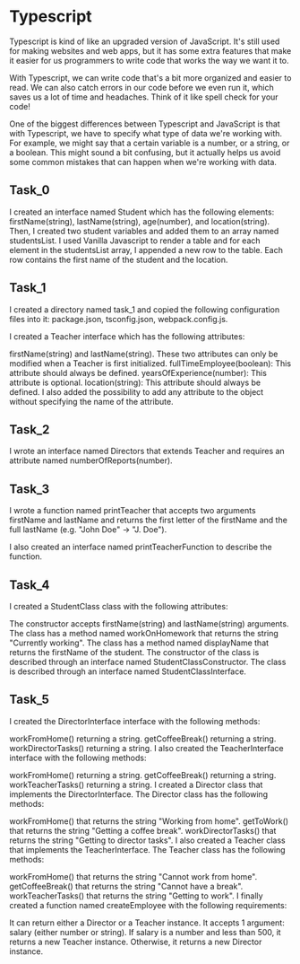 # Typescript

Typescript is kind of like an upgraded version of JavaScript. It's still used for making websites and web apps, but it has some extra features that make it easier for us programmers to write code that works the way we want it to.

With Typescript, we can write code that's a bit more organized and easier to read. We can also catch errors in our code before we even run it, which saves us a lot of time and headaches. Think of it like spell check for your code!

One of the biggest differences between Typescript and JavaScript is that with Typescript, we have to specify what type of data we're working with. For example, we might say that a certain variable is a number, or a string, or a boolean. This might sound a bit confusing, but it actually helps us avoid some common mistakes that can happen when we're working with data.

## Task_0
I created an interface named Student which has the following elements: firstName(string), lastName(string), age(number), and location(string). Then, I created two student variables and added them to an array named studentsList. I used Vanilla Javascript to render a table and for each element in the studentsList array, I appended a new row to the table. Each row contains the first name of the student and the location.

## Task_1
I created a directory named task_1 and copied the following configuration files into it: package.json, tsconfig.json, webpack.config.js.

I created a Teacher interface which has the following attributes:

firstName(string) and lastName(string). These two attributes can only be modified when a Teacher is first initialized.
fullTimeEmployee(boolean): This attribute should always be defined.
yearsOfExperience(number): This attribute is optional.
location(string): This attribute should always be defined.
I also added the possibility to add any attribute to the object without specifying the name of the attribute.

## Task_2
I wrote an interface named Directors that extends Teacher and requires an attribute named numberOfReports(number).

## Task_3
I wrote a function named printTeacher that accepts two arguments firstName and lastName and returns the first letter of the firstName and the full lastName (e.g. "John Doe" -> "J. Doe").

I also created an interface named printTeacherFunction to describe the function.

## Task_4
I created a StudentClass class with the following attributes:

The constructor accepts firstName(string) and lastName(string) arguments.
The class has a method named workOnHomework that returns the string "Currently working".
The class has a method named displayName that returns the firstName of the student.
The constructor of the class is described through an interface named StudentClassConstructor.
The class is described through an interface named StudentClassInterface.

## Task_5
I created the DirectorInterface interface with the following methods:

workFromHome() returning a string.
getCoffeeBreak() returning a string.
workDirectorTasks() returning a string.
I also created the TeacherInterface interface with the following methods:

workFromHome() returning a string.
getCoffeeBreak() returning a string.
workTeacherTasks() returning a string.
I created a Director class that implements the DirectorInterface. The Director class has the following methods:

workFromHome() that returns the string "Working from home".
getToWork() that returns the string "Getting a coffee break".
workDirectorTasks() that returns the string "Getting to director tasks".
I also created a Teacher class that implements the TeacherInterface. The Teacher class has the following methods:

workFromHome() that returns the string "Cannot work from home".
getCoffeeBreak() that returns the string "Cannot have a break".
workTeacherTasks() that returns the string "Getting to work".
I finally created a function named createEmployee with the following requirements:

It can return either a Director or a Teacher instance.
It accepts 1 argument: salary (either number or string).
If salary is a number and less than 500, it returns a new Teacher instance. Otherwise, it returns a new Director instance.
